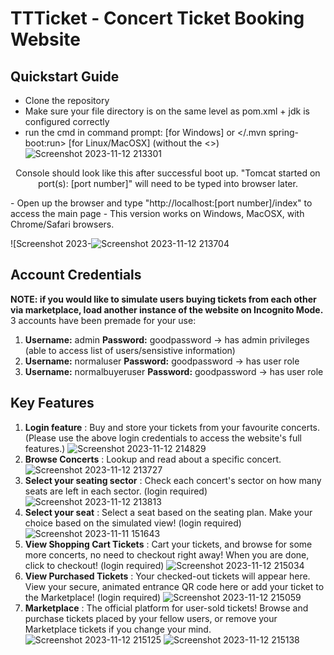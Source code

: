 # TTTicket - Concert Ticket Booking Website

## Quickstart Guide
- Clone the repository
- Make sure your file directory is on the same level as pom.xml + jdk is configured correctly
- run the cmd in command prompt: <mvnw spring-boot:run> [for Windows] or </.mvn spring-boot:run> [for Linux/MacOSX] (without the <>)
![Screenshot 2023-11-12 213301](https://github.com/notinctrl/CS203-Project/assets/110706158/844873c7-2a77-4817-93c1-b2b6055b1f0f)
<p align="center">Console should look like this after successful boot up. "Tomcat started on port(s): [port number]" will need to be typed into browser later.</p>
- Open up the browser and type "http://localhost:[port number]/index" to access the main page
- This version works on Windows, MacOSX, with Chrome/Safari browsers.

![Screenshot 2023-![Screenshot 2023-11-12 213704](https://github.com/notinctrl/CS203-Project/assets/110706158/6d13ef85-decf-4e1b-ad4c-a5cbb10f2991)

## Account Credentials
**NOTE: if you would like to simulate users buying tickets from each other via marketplace, load another instance of the website on Incognito Mode.**
3 accounts have been premade for your use:
1. **Username:** admin           **Password:** goodpassword  -> has admin privileges (able to access list of users/sensistive information)
2. **Username:** normaluser      **Password:** goodpassword  -> has user role
3. **Username:** normalbuyeruser **Password:** goodpassword  -> has user role

## Key Features
1. **Login feature**              : Buy and store your tickets from your favourite concerts. (Please use the above login credentials to access the website's full features.)
![Screenshot 2023-11-12 214829](https://github.com/notinctrl/CS203-Project/assets/110706158/b3026c54-fe2c-4950-85ea-0eb780e76d9f)
2. **Browse Concerts**            : Lookup and read about a specific concert.
![Screenshot 2023-11-12 213727](https://github.com/notinctrl/CS203-Project/assets/110706158/35019e31-98fd-443b-9e58-06831847f756)
4. **Select your seating sector** : Check each concert's sector on how many seats are left in each sector. (login required)
![Screenshot 2023-11-12 213813](https://github.com/notinctrl/CS203-Project/assets/110706158/90217024-1bc4-4932-ba37-955911e11742)
5. **Select your seat**           : Select a seat based on the seating plan. Make your choice based on the simulated view! (login required)
![Screenshot 2023-11-11 151643](https://github.com/notinctrl/CS203-Project/assets/110706158/894d57ff-c44c-4abe-95db-2bbf972d6370)
6. **View Shopping Cart Tickets** : Cart your tickets, and browse for some more concerts, no need to checkout right away! When you are done, click to checkout! (login required)
![Screenshot 2023-11-12 215034](https://github.com/notinctrl/CS203-Project/assets/110706158/803e9192-7bca-448c-908f-e0a499a3a90f)
7. **View Purchased Tickets**     : Your checked-out tickets will appear here. View your secure, animated entrance QR code here or add your ticket to the Marketplace! (login required)
![Screenshot 2023-11-12 215059](https://github.com/notinctrl/CS203-Project/assets/110706158/9dbfd0e6-1396-4479-a167-08e03c634cc4)
8. **Marketplace**                : The official platform for user-sold tickets! Browse and purchase tickets placed by your fellow users, or remove your Marketplace tickets if you change your mind.
![Screenshot 2023-11-12 215125](https://github.com/notinctrl/CS203-Project/assets/110706158/25bdf30f-94c2-4145-a58c-a8bd15b9e4ed)
![Screenshot 2023-11-12 215138](https://github.com/notinctrl/CS203-Project/assets/110706158/3b78e6ad-63ac-45d4-a25b-2d6b52b660eb)
